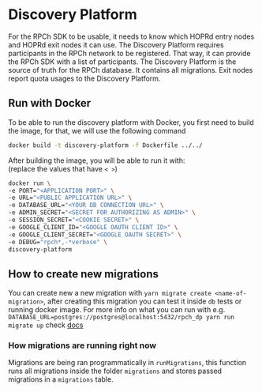 # Discovery Platform

For the RPCh SDK to be usable, it needs to know which HOPRd entry nodes and HOPRd exit nodes it can use.
The Discovery Platform requires participants in the RPCh network to be registered.
That way, it can provide the RPCh SDK with a list of participants.
The Discovery Platform is the source of truth for the RPCh database. It contains all migrations.
Exit nodes report quota usages to the Discovery Platform.

## Run with Docker

To be able to run the discovery platform with Docker, you first need to build the image, for that, we will use the following command

```sh
docker build -t discovery-platform -f Dockerfile ../../
```

After building the image, you will be able to run it with: \
(replace the values that have `< >`)

```sh
docker run \
-e PORT="<APPLICATION PORT>" \
-e URL="<PUBLIC APPLICATION URL>" \
-e DATABASE_URL="<YOUR DB CONNECTION URL>" \
-e ADMIN_SECRET="<SECRET FOR AUTHORIZING AS ADMIN>" \
-e SESSION_SECRET="<COOKIE SECRET>" \
-e GOOGLE_CLIENT_ID="<GOOGLE OAUTH CLIENT ID>" \
-e GOOGLE_CLIENT_SECRET="<GOOGLE OAUTH SECRET>" \
-e DEBUG="rpch*,-*verbose" \
discovery-platform
```


## How to create new migrations

You can create new a new migration with `yarn migrate create <name-of-migration>`, after creating this migration you can test it
inside `db` tests or running docker image. For more info on what you can run with e.g. `DATABASE_URL=postgres://postgres@localhost:5432/rpch_dp yarn run migrate up` check [docs](https://salsita.github.io/node-pg-migrate/#/cli)

### How migrations are running right now

Migrations are being ran programmatically in `runMigrations`, this function runs all migrations inside the folder `migrations`
and stores passed migrations in a `migrations` table.
